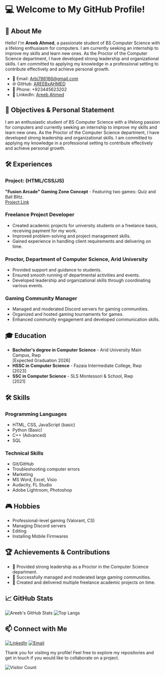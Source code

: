 # 💻 Welcome to My GitHub Profile!



## 🌟 About Me

Hello! I'm **Areeb Ahmed**, a passionate student of BS Computer Science with a lifelong enthusiasm for computers. I am currently seeking an internship to improve my skills and learn new ones. As the Proctor of the Computer Science department, I have developed strong leadership and organizational skills. I am committed to applying my knowledge in a professional setting to contribute effectively and achieve personal growth.

- 📧 Email: [Arbi786166@gmail.com](mailto:Arbi786166@gmail.com)
- 🌐 GitHub: [AREEBxAHMED](https://github.com/AREEBxAHMED)
- 📱 Phone: +923445623202
- 💼 LinkedIn: [Areeb Ahmed](https://www.linkedin.com/in/areebahmed001/)

## 🎯 Objectives & Personal Statement

I am an enthusiastic student of BS Computer Science with a lifelong passion for computers and currently seeking an internship to improve my skills and learn new ones. As the Proctor of the Computer Science department, I have developed strong leadership and organizational skills. I am committed to applying my knowledge in a professional setting to contribute effectively and achieve personal growth.

## 🛠️ Experiences

### Project: (HTML/CSS/JS)
**"Fusion Arcade" Gaming Zone Concept** - Featuring two games: Quiz and Ball Blitz.  
[Project Link](https://areebxahmed.github.io/PROJECT-WEBSITE-/)

### Freelance Project Developer
- Created academic projects for university students on a freelance basis, receiving payment for my work.
- Improved problem-solving and project management skills.
- Gained experience in handling client requirements and delivering on time.

### Proctor, Department of Computer Science, Arid University
- Provided support and guidance to students.
- Ensured smooth running of departmental activities and events.
- Developed leadership and organizational skills through coordinating various events.

### Gaming Community Manager
- Managed and moderated Discord servers for gaming communities.
- Organized and hosted gaming tournaments for games.
- Enhanced community engagement and developed communication skills.

## 🎓 Education

- **Bachelor's degree in Computer Science** - Arid University Main Campus, Rwp  
  [Expected Graduation 2026]
- **HSSC in Computer Science** - Fazaia Intermediate College, Rwp  
  [2023]
- **SSC in Computer Science** - SLS Montessori & School, Rwp  
  [2021]

## 🛠️ Skills

### Programming Languages
- HTML, CSS, JavaScript (basic)
- Python (Basic)
- C++ (Advanced)
- SQL

### Technical Skills
- Git/GitHub
- Troubleshooting computer errors
- Marketing
- MS Word, Excel, Visio
- Audacity, FL Studio
- Adobe Lightroom, Photoshop

## 🎮 Hobbies

- Professional-level gaming (Valorant, CS)
- Managing Discord servers
- Editing
- Installing Mobile Firmwares

## 🏆 Achievements & Contributions

- 🥇 Provided strong leadership as a Proctor in the Computer Science department.
- 🥈 Successfully managed and moderated large gaming communities.
- 🥉 Created and delivered multiple freelance academic projects on time.

## 📈 GitHub Stats

![Areeb's GitHub Stats](https://github-readme-stats.vercel.app/api?username=AREEBxAHMED&show_icons=true&theme=radical)
![Top Langs](https://github-readme-stats.vercel.app/api/top-langs/?username=AREEBxAHMED&layout=compact&theme=radical)

## 📫 Connect with Me

[![LinkedIn](https://img.shields.io/badge/-LinkedIn-0077B5?style=flat-square&logo=linkedin&logoColor=white)](https://www.linkedin.com/in/areeb-ad-1365ba2a7/)
[![Email](https://img.shields.io/badge/-Email-D14836?style=flat-square&logo=gmail&logoColor=white)](mailto:Arbi786166@gmail.com)

Thank you for visiting my profile! Feel free to explore my repositories and get in touch if you would like to collaborate on a project.

![Visitor Count](https://komarev.com/ghpvc/?username=AREEBxAHMED&color=brightgreen)


